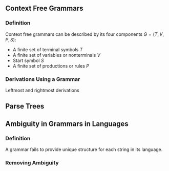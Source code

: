 ## Context Free Grammars
### Definition
Context free grammars can be described by its four components $G = (T,V,P,S)$:
- A finite set of terminal symbols $T$
- A finite set of variables or nonterminals $V$
- Start symbol $S$
- A finite set of productions or rules $P$
### Derivations Using a Grammar
Leftmost and rightmost derivations
## Parse Trees
## Ambiguity in Grammars in Languages
### Definition
A grammar fails to provide unique structure for each string in its language.
### Removing Ambiguity